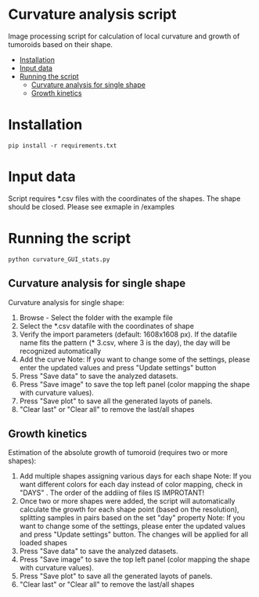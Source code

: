 # Curvature analysis script

Image processing script for calculation of local curvature and growth of tumoroids based on their shape. 
- [Installation](#installation)
- [Input data](#input-data)
- [Running the script](#running-the-script)
  * [Curvature analysis for single shape](#curvature-analysis-for-single-shape)
  * [Growth kinetics](#growth-kinetics)



# Installation
```
pip install -r requirements.txt
```
# Input data
Script requires *.csv files with the coordinates of the shapes. The shape should be closed. Please see exmaple in /examples

# Running the script
```
python curvature_GUI_stats.py
```
## Curvature analysis for single shape
Curvature analysis for single shape:
1.	Browse - Select the folder with the example file
2.	Select the *.csv datafile with the coordinates of shape
3.	Verify the import parameters (default: 1608x1608 px). If the datafile name fits the pattern (* 3.csv, where 3 is the day), the day will be recognized automatically
4.	Add the curve
   Note: If you want to change some of the settings, please enter the updated values and press "Update settings" button
5. Press "Save data" to save the analyzed datasets.
6. Press "Save image" to save the top left panel (color mapping the shape with curvature values).
7. Press "Save plot" to save all the generated layots of panels.
8. "Clear last" or "Clear all" to remove the last/all shapes

## Growth kinetics
Estimation of the absolute growth of tumoroid (requires two or more shapes):
1. Add multiple shapes assigning various days for each shape
   Note: If you want different colors for each day instead of color mapping, check in "DAYS" . The order of the addiing of files IS IMPROTANT!
2. Once two or more shapes were added, the script will automatically calculate the growth for each shape point (based on the resolution), splitting samples in pairs based on the set "day" property
  Note: If you want to change some of the settings, please enter the updated values and press "Update settings" button. The changes will be applied for all loaded shapes
3. Press "Save data" to save the analyzed datasets.
4. Press "Save image" to save the top left panel (color mapping the shape with curvature values).
5. Press "Save plot" to save all the generated layots of panels.
6. "Clear last" or "Clear all" to remove the last/all shapes
